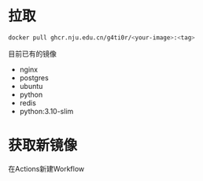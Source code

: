 # 拉取
```bash
docker pull ghcr.nju.edu.cn/g4ti0r/<your-image>:<tag>
```
目前已有的镜像
- nginx
- postgres
- ubuntu
- python
- redis
- python:3.10-slim


# 获取新镜像
在Actions新建Workflow
